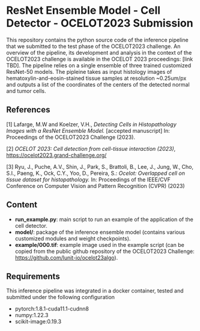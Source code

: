 # ResNet Ensemble Model - Cell Detector - OCELOT2023 Submission
This repository contains the python source code of the inference pipeline that we submitted to the test phase of the OCELOT2023 challenge.
An overview of the pipeline, its development and analysis in the context of the OCELOT2023 challenge is available in the OCELOT 2023 proceedings: [link TBD].
The pipeline relies on a single ensemble of three trained customized ResNet-50 models. The pipleine takes as input histology images of hematoxylin-and-eosin-stained tissue samples at resolution ~0.25um/px and outputs a list of the coordinates of the centers of the detected normal and tumor cells.


## References
\[1\] Lafarge, M.W and Koelzer, V.H., *Detecting Cells in Histopathology Images with a ResNet Ensemble Model.* [accepted manuscript] In: Proceedings of the OCELOT2023 Challenge (2023).

\[2\] *OCELOT 2023: Cell detection from cell-tissue interaction (2023)*, https://ocelot2023.grand-challenge.org/

\[3\] Ryu, J., Puche, A.V., Shin, J., Park, S., Brattoli, B., Lee, J., Jung, W., Cho, S.I., Paeng, K., Ock, C.Y., Yoo, D., Pereira, S.: *Ocelot: Overlapped cell on tissue dataset for histopathology.* In: Proceedings of the IEEE/CVF Conference on Computer Vision and Pattern Recognition (CVPR) (2023)


## Content
- **run_example.py**: main script to run an example of the application of the cell detector.
- **model/**: package of the inference ensemble model (contains various customized modules and weight checkpoints).
- **example/000.tif**: example image used in the example script (can be copied from the public github repository of the OCELOT2023 Challenge: https://github.com/lunit-io/ocelot23algo).


## Requirements
This inference pipeline was integrated in a docker container, tested and submitted under the following configuration
- pytorch:1.8.1-cuda11.1-cudnn8
- numpy:1.22.3
- scikit-image:0.19.3